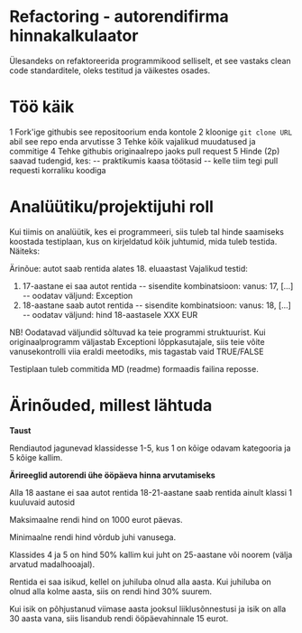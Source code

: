 # Refactoring - autorendifirma hinnakalkulaator

Ülesandeks on refaktoreerida programmikood selliselt, et see vastaks clean code standarditele, oleks testitud ja väikestes osades.

# Töö käik

1 Fork'ige githubis see repositoorium enda kontole
2 kloonige `git clone URL` abil see repo enda arvutisse
3 Tehke kõik vajalikud muudatused ja commitige
4 Tehke githubis originaalrepo jaoks pull request
5 Hinde (2p) saavad tudengid, kes:
 -- praktikumis kaasa töötasid
 -- kelle tiim tegi pull requesti korraliku koodiga

# Analüütiku/projektijuhi roll

Kui tiimis on analüütik, kes ei programmeeri, siis tuleb tal hinde saamiseks koostada testiplaan, kus on kirjeldatud kõik juhtumid, mida tuleb testida. Näiteks:

Ärinõue: autot saab rentida alates 18. eluaastast
Vajalikud testid:
1. 17-aastane ei saa autot rentida
-- sisendite kombinatsioon: vanus: 17, [...]
-- oodatav väljund: Exception
2. 18-aastane saab autot rentida
-- sisendite kombinatsioon: vanus: 18, [...]
-- oodatav väljund: hind 18-aastasele XXX EUR

NB! Oodatavad väljundid sõltuvad ka teie programmi struktuurist. Kui originaalprogramm väljastab Exceptioni lõppkasutajale, siis teie võite vanusekontrolli viia eraldi meetodiks, mis tagastab vaid TRUE/FALSE

Testiplaan tuleb commitida MD (readme) formaadis failina reposse.

# Ärinõuded, millest lähtuda


**Taust**

Rendiautod jagunevad klassidesse 1-5, kus 1 on kõige odavam kategooria ja 5 kõige kallim.

**Ärireeglid autorendi ühe ööpäeva hinna arvutamiseks**

Alla 18 aastane ei saa autot rentida
18-21-aastane saab rentida ainult klassi 1 kuuluvaid autosid

Maksimaalne rendi hind on 1000 eurot päevas.

Minimaalne rendi hind võrdub juhi vanusega.

Klassides 4 ja 5 on hind 50% kallim kui juht on 25-aastane või noorem (välja arvatud madalhooajal).

Rentida ei saa isikud, kellel on juhiluba olnud alla aasta. Kui juhiluba on olnud alla kolme aasta, siis on rendi hind 30% suurem.

Kui isik on põhjustanud viimase aasta jooksul liiklusõnnestusi ja isik on alla 30 aasta vana, siis lisandub rendi ööpäevahinnale 15 eurot.